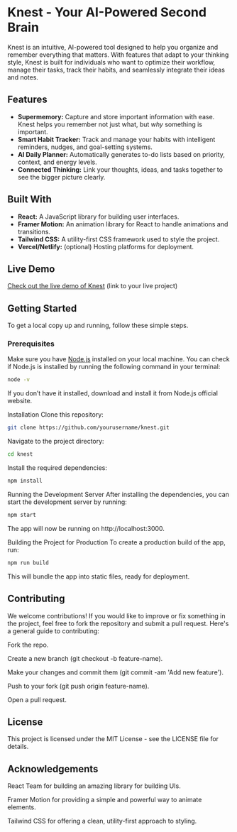 # Knest - Your AI-Powered Second Brain

Knest is an intuitive, AI-powered tool designed to help you organize and remember everything that matters. With features that adapt to your thinking style, Knest is built for individuals who want to optimize their workflow, manage their tasks, track their habits, and seamlessly integrate their ideas and notes.

## Features

- **Supermemory:** Capture and store important information with ease. Knest helps you remember not just what, but *why* something is important.
- **Smart Habit Tracker:** Track and manage your habits with intelligent reminders, nudges, and goal-setting systems.
- **AI Daily Planner:** Automatically generates to-do lists based on priority, context, and energy levels.
- **Connected Thinking:** Link your thoughts, ideas, and tasks together to see the bigger picture clearly.

## Built With

- **React:** A JavaScript library for building user interfaces.
- **Framer Motion:** An animation library for React to handle animations and transitions.
- **Tailwind CSS:** A utility-first CSS framework used to style the project.
- **Vercel/Netlify:** (optional) Hosting platforms for deployment.

## Live Demo

[Check out the live demo of Knest](https://knest-nine.vercel.app/) (link to your live project)

## Getting Started

To get a local copy up and running, follow these simple steps.

### Prerequisites

Make sure you have [Node.js](https://nodejs.org/) installed on your local machine. You can check if Node.js is installed by running the following command in your terminal:

```bash
node -v
```

If you don’t have it installed, download and install it from Node.js official website.

Installation
Clone this repository:

```bash
git clone https://github.com/yourusername/knest.git
```
Navigate to the project directory:

```bash
cd knest
```

Install the required dependencies:

```bash
npm install
```

Running the Development Server
After installing the dependencies, you can start the development server by running:

```bash
npm start
```

The app will now be running on http://localhost:3000.

Building the Project for Production
To create a production build of the app, run:

```bash
npm run build
```

This will bundle the app into static files, ready for deployment.

## Contributing
We welcome contributions! If you would like to improve or fix something in the project, feel free to fork the repository and submit a pull request. Here's a general guide to contributing:

Fork the repo.

Create a new branch (git checkout -b feature-name).

Make your changes and commit them (git commit -am 'Add new feature').

Push to your fork (git push origin feature-name).

Open a pull request.

## License
This project is licensed under the MIT License - see the LICENSE file for details.

## Acknowledgements
React Team for building an amazing library for building UIs.

Framer Motion for providing a simple and powerful way to animate elements.

Tailwind CSS for offering a clean, utility-first approach to styling.
